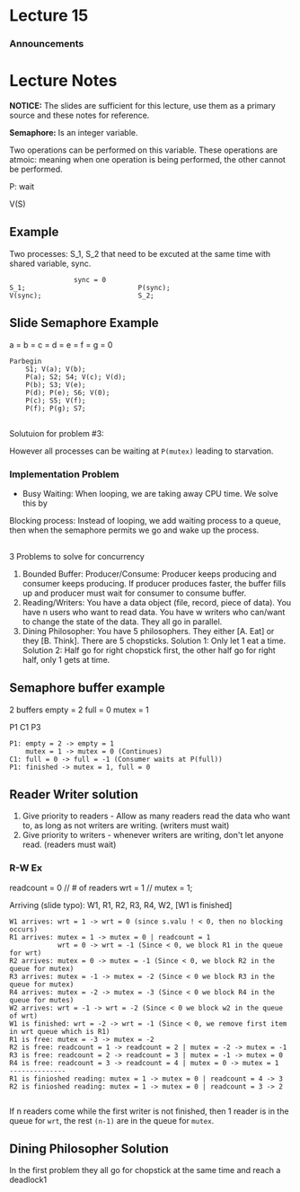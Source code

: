 # Lecture 15

### Announcements


# Lecture Notes
**NOTICE:** The slides are sufficient for this lecture, use them as a primary source and these notes for reference.

**Semaphore:** Is an integer variable.

Two operations can be performed on this variable. These operations are atmoic: meaning when one operation is being performed, the other cannot be performed. 

P: wait

V(S) 

## Example
Two processes: S_1, S_2 that need to be excuted at the same time with shared variable, sync.

```
                sync = 0
S_1;                            P(sync);
V(sync);                        S_2;
```

## Slide Semaphore Example
a = b = c = d = e = f = g = 0

```
Parbegin
    S1; V(a); V(b);
    P(a); S2; S4; V(c); V(d);
    P(b); S3; V(e);
    P(d); P(e); S6; V(0);
    P(c); S5; V(f);
    P(f); P(g); S7;
```

## 
Solutuion for problem #3:

However all processes can be waiting at `P(mutex)` leading to starvation. 

### Implementation Problem
- Busy Waiting: When looping, we are taking away CPU time. We solve this by 

Blocking process: Instead of looping, we add waiting process to a queue, then when the semaphore permits we go and wake up the process. 

##
3 Problems to solve for concurrency 

1. Bounded Buffer: Producer/Consume: Producer keeps producing and consumer keeps producing. If producer produces faster, the buffer fills up and producer must wait for consumer to consume buffer. 
2. Reading/Writers: You have a data object (file, record, piece of data). You have n users who want to read data. You have w writers who can/want to change the state of the data. They all go in parallel. 
3. Dining Philosopher: You have 5 philosophers. They either [A. Eat] or they [B. Think]. There are 5 chopsticks. Solution 1: Only let 1 eat a time. Solution 2: Half go for right chopstick first, the other half go for right half, only 1 gets at time. 


## Semaphore buffer example 
2 buffers
empty = 2
full = 0
mutex = 1

P1
C1
P3

```
P1: empty = 2 -> empty = 1
    mutex = 1 -> mutex = 0 (Continues)
C1: full = 0 -> full = -1 (Consumer waits at P(full))
P1: finished -> mutex = 1, full = 0
```


## Reader Writer solution
1. Give priority to readers - Allow as many readers read the data who want to, as long as not writers are writing. (writers must wait)
2. Give priority to writers - whenever writers are writing, don't let anyone read. (readers must wait)

### R-W Ex
readcount = 0 // # of readers 
wrt = 1 // 
mutex = 1;

Arriving (slide typo): W1, R1, R2, R3, R4, W2, [W1 is finished]

```
W1 arrives: wrt = 1 -> wrt = 0 (since s.valu ! < 0, then no blocking occurs)
R1 arrives: mutex = 1 -> mutex = 0 | readcount = 1
            wrt = 0 -> wrt = -1 (Since < 0, we block R1 in the queue for wrt)
R2 arrives: mutex = 0 -> mutex = -1 (Since < 0, we block R2 in the queue for mutex)
R3 arrives: mutex = -1 -> mutex = -2 (Since < 0 we block R3 in the queue for mutex)
R4 arrives: mutex = -2 -> mutex = -3 (Since < 0 we block R4 in the queue for mutes)
W2 arrives: wrt = -1 -> wrt = -2 (Since < 0 we block w2 in the queue of wrt)
W1 is finished: wrt = -2 -> wrt = -1 (Since < 0, we remove first item in wrt queue which is R1)
R1 is free: mutex = -3 -> mutex = -2
R2 is free: readcount = 1 -> readcount = 2 | mutex = -2 -> mutex = -1
R3 is free: readcount = 2 -> readcount = 3 | mutex = -1 -> mutex = 0
R4 is free: readcount = 3 -> readcount = 4 | mutex = 0 -> mutex = 1 
--------------
R1 is finioshed reading: mutex = 1 -> mutex = 0 | readcount = 4 -> 3
R2 is finioshed reading: mutex = 1 -> mutex = 0 | readcount = 3 -> 2


```

If n readers come while the first writer is not finished, then 1 reader is in the queue for `wrt`, the rest `(n-1)` are in the queue for `mutex`.

## Dining Philosopher Solution
In the first problem they all go for chopstick at the same time and reach a deadlock1   